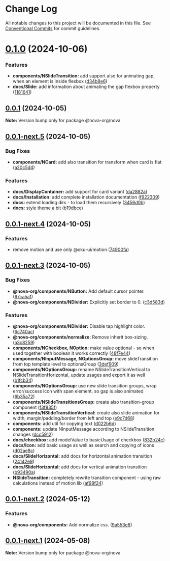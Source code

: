 # Change Log

All notable changes to this project will be documented in this file.
See [Conventional Commits](https://conventionalcommits.org) for commit guidelines.

# [0.1.0](https://github.com/novaui-org/nova/compare/v0.0.1...v0.1.0) (2024-10-06)


### Features

* **components/NSlideTransition:** add support also for animating gap, when an element is inside flexbox ([d34b8e6](https://github.com/novaui-org/nova/commit/d34b8e6297c586a5cb288de59d1597b5c5e76381))
* **docs/Slide:** add information about animating the gap flexbox property ([1181641](https://github.com/novaui-org/nova/commit/118164111f9d6cb2d8dedbfeccd8774befa8c6a0))





## [0.0.1](https://github.com/novaui-org/nova/compare/v0.0.1-next.5...v0.0.1) (2024-10-05)

**Note:** Version bump only for package @nova-org/nova





## [0.0.1-next.5](https://github.com/novaui-org/nova/compare/v0.0.1-next.4...v0.0.1-next.5) (2024-10-05)


### Bug Fixes

* **components/NCard:** add also transition for transform when card is flat ([a20c5d4](https://github.com/novaui-org/nova/commit/a20c5d4f30a29695335c5a03d06e053c772707e1))


### Features

* **docs/DisplayContainer:** add support for card variant ([da2882a](https://github.com/novaui-org/nova/commit/da2882a7794a2b57d63067bcdd1e525e84b24fb9))
* **docs/Installation:** add complete installation documentation ([f922309](https://github.com/novaui-org/nova/commit/f9223090eebd0560ff747c2bb255a5043cb18c6c))
* **docs:** extend loading dirs - to load them recursively ([3456d0b](https://github.com/novaui-org/nova/commit/3456d0bec906a4026017d2ab5afe479c9af343fe))
* **docs:** style theme a bit ([b19dbce](https://github.com/novaui-org/nova/commit/b19dbce3315400a9a843f5ee4d1ce4f33cace81d))





## [0.0.1-next.4](https://github.com/novaui-org/nova/compare/v0.0.1-next.3...v0.0.1-next.4) (2024-10-05)


### Features

* remove motion and use only @oku-ui/motion ([74900fa](https://github.com/novaui-org/nova/commit/74900fa703acd14861c4d4fc2445fb652f3ea94d))





## [0.0.1-next.3](https://github.com/novaui-org/nova/compare/v0.0.1-next.2...v0.0.1-next.3) (2024-10-05)


### Bug Fixes

* **@nova-org/components/NButton:** Add default cursor pointer. ([67ca5a1](https://github.com/novaui-org/nova/commit/67ca5a155a879c98d7d72143031708d430398134))
* **@nova-org/components/NDivider:** Explicitly set border to 0. ([c3d583d](https://github.com/novaui-org/nova/commit/c3d583dd35e4b83d16fd3ac24bff475295a473b7))


### Features

* **@nova-org/components/NDivider:** Disable tap highlight color. ([6c740ac](https://github.com/novaui-org/nova/commit/6c740accbb3285b060355a229f8b96801f338aeb))
* **@nova-org/components/normalize:** Remove inherit box-sizing. ([a3c8259](https://github.com/novaui-org/nova/commit/a3c82595f56f645cdac7dbaec0f8537f5647c871))
* **components/NCheckbox, NOption:** make value optional - so when used together with boolean it works correctly ([48f7e44](https://github.com/novaui-org/nova/commit/48f7e44c8a2e6533a5dbe9797a4e2d052e751558))
* **components/NInputMessage, NOptionsGroup:** move slideTransition from top template level to optionsGroup ([3def909](https://github.com/novaui-org/nova/commit/3def9094d59f500a0a7652c37846558db7ff10e9))
* **components/NOptionsGroup:** rename NSlideTransitionVertical to NSlideTransitionHorizontal, update usages and export it as well ([b1fcb34](https://github.com/novaui-org/nova/commit/b1fcb34ed2f9979f20889af57c5ecec0254efc2a))
* **components/NOptionsGroup:** use new slide transition groups, wrap error/success icon with span element, so gap is also animated ([6b35a72](https://github.com/novaui-org/nova/commit/6b35a722864c46dc7e331a9e3c88ebc180c8203f))
* **components/NSlideTransitionsGroup:** create also transition-group component ([f3f835f](https://github.com/novaui-org/nova/commit/f3f835f121bcceb2c4a344bb86d4457edbd794fe))
* **components/NSlideTransitionVertical:** create also slide animation for width, margin/padding/border from left and top ([e9c7d68](https://github.com/novaui-org/nova/commit/e9c7d68db9917f6f7eef4e6bf03ea2db649c81e4))
* **components:** add util for copying text ([d022b6d](https://github.com/novaui-org/nova/commit/d022b6d0e72603f73fdc09be7bab1e9925958ae9))
* **components:** update NInputMessage according to NSlideTransition changes ([dcc5912](https://github.com/novaui-org/nova/commit/dcc5912037a5a100200fa1ea82dad5769481dff3))
* **docs/checkbox:** add modelValue to basicUsage of checkbox ([832b24c](https://github.com/novaui-org/nova/commit/832b24cdbb8923ef966dc9110f88a01aeeda19b3))
* **docs/Icon:** add basic usage as well as search and copying of icons ([d02ae8c](https://github.com/novaui-org/nova/commit/d02ae8ce72a6be2b5f3149e0e2f649f772730978))
* **docs/SlideHorizontal:** add docs for horizontal animation transition ([24142e9](https://github.com/novaui-org/nova/commit/24142e92aab2788597578d31291182aaf63f5857))
* **docs/SlideHorizontal:** add docs for vertical animation transition ([b93490a](https://github.com/novaui-org/nova/commit/b93490a31311c8a3bbb2e94fa020928a88415240))
* **NSlideTransition:** completely rewrite transition component - using raw calculations instead of motion lib ([af98f24](https://github.com/novaui-org/nova/commit/af98f246f2de59da769de42e4626461a28f1ae13))





## [0.0.1-next.2](https://github.com/novaui-org/nova/compare/v0.0.1-next.1...v0.0.1-next.2) (2024-05-12)


### Features

* **@nova-org/components:** Add normalize css. ([9a553e6](https://github.com/novaui-org/nova/commit/9a553e6fe887c9729a56b25ef20d002700f693d6))





## [0.0.1-next.1](https://github.com/novaui-org/nova/compare/v0.0.1-next.0...v0.0.1-next.1) (2024-05-08)

**Note:** Version bump only for package @nova-org/nova
